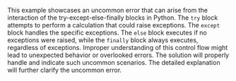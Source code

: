 This example showcases an uncommon error that can arise from the interaction of the try-except-else-finally blocks in Python. The `try` block attempts to perform a calculation that could raise exceptions. The `except` block handles the specific exceptions. The `else` block executes if no exceptions were raised, while the `finally` block always executes, regardless of exceptions. Improper understanding of this control flow might lead to unexpected behavior or overlooked errors. The solution will properly handle and indicate such uncommon scenarios. The detailed explanation will further clarify the uncommon error.